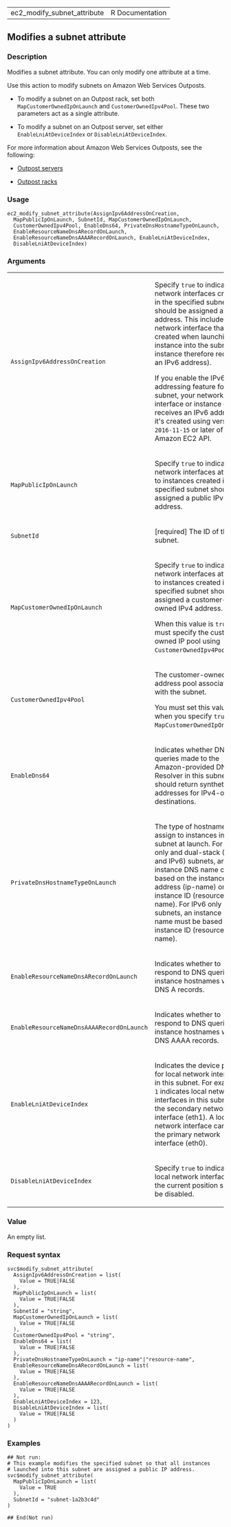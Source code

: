 <table style="width: 100%;">
<tbody>
<tr class="odd">
<td>ec2_modify_subnet_attribute</td>
<td style="text-align: right;">R Documentation</td>
</tr>
</tbody>
</table>

## Modifies a subnet attribute

### Description

Modifies a subnet attribute. You can only modify one attribute at a
time.

Use this action to modify subnets on Amazon Web Services Outposts.

-   To modify a subnet on an Outpost rack, set both
    `MapCustomerOwnedIpOnLaunch` and `CustomerOwnedIpv4Pool`. These two
    parameters act as a single attribute.

-   To modify a subnet on an Outpost server, set either
    `EnableLniAtDeviceIndex` or `DisableLniAtDeviceIndex`.

For more information about Amazon Web Services Outposts, see the
following:

-   [Outpost
    servers](https://docs.aws.amazon.com/outposts/latest/userguide/)

-   [Outpost
    racks](https://docs.aws.amazon.com/outposts/latest/userguide/)

### Usage

    ec2_modify_subnet_attribute(AssignIpv6AddressOnCreation,
      MapPublicIpOnLaunch, SubnetId, MapCustomerOwnedIpOnLaunch,
      CustomerOwnedIpv4Pool, EnableDns64, PrivateDnsHostnameTypeOnLaunch,
      EnableResourceNameDnsARecordOnLaunch,
      EnableResourceNameDnsAAAARecordOnLaunch, EnableLniAtDeviceIndex,
      DisableLniAtDeviceIndex)

### Arguments

<table>
<colgroup>
<col style="width: 35%" />
<col style="width: 65%" />
</colgroup>
<tbody>
<tr class="odd">
<td><code
id="ec2_modify_subnet_attribute_:_AssignIpv6AddressOnCreation">AssignIpv6AddressOnCreation</code></td>
<td><p>Specify <code>true</code> to indicate that network interfaces
created in the specified subnet should be assigned an IPv6 address. This
includes a network interface that's created when launching an instance
into the subnet (the instance therefore receives an IPv6 address).</p>
<p>If you enable the IPv6 addressing feature for your subnet, your
network interface or instance only receives an IPv6 address if it's
created using version <code>2016-11-15</code> or later of the Amazon EC2
API.</p></td>
</tr>
<tr class="even">
<td><code
id="ec2_modify_subnet_attribute_:_MapPublicIpOnLaunch">MapPublicIpOnLaunch</code></td>
<td><p>Specify <code>true</code> to indicate that network interfaces
attached to instances created in the specified subnet should be assigned
a public IPv4 address.</p></td>
</tr>
<tr class="odd">
<td><code
id="ec2_modify_subnet_attribute_:_SubnetId">SubnetId</code></td>
<td><p>[required] The ID of the subnet.</p></td>
</tr>
<tr class="even">
<td><code
id="ec2_modify_subnet_attribute_:_MapCustomerOwnedIpOnLaunch">MapCustomerOwnedIpOnLaunch</code></td>
<td><p>Specify <code>true</code> to indicate that network interfaces
attached to instances created in the specified subnet should be assigned
a customer-owned IPv4 address.</p>
<p>When this value is <code>true</code>, you must specify the
customer-owned IP pool using
<code>CustomerOwnedIpv4Pool</code>.</p></td>
</tr>
<tr class="odd">
<td><code
id="ec2_modify_subnet_attribute_:_CustomerOwnedIpv4Pool">CustomerOwnedIpv4Pool</code></td>
<td><p>The customer-owned IPv4 address pool associated with the
subnet.</p>
<p>You must set this value when you specify <code>true</code> for
<code>MapCustomerOwnedIpOnLaunch</code>.</p></td>
</tr>
<tr class="even">
<td><code
id="ec2_modify_subnet_attribute_:_EnableDns64">EnableDns64</code></td>
<td><p>Indicates whether DNS queries made to the Amazon-provided DNS
Resolver in this subnet should return synthetic IPv6 addresses for
IPv4-only destinations.</p></td>
</tr>
<tr class="odd">
<td><code
id="ec2_modify_subnet_attribute_:_PrivateDnsHostnameTypeOnLaunch">PrivateDnsHostnameTypeOnLaunch</code></td>
<td><p>The type of hostname to assign to instances in the subnet at
launch. For IPv4-only and dual-stack (IPv4 and IPv6) subnets, an
instance DNS name can be based on the instance IPv4 address (ip-name) or
the instance ID (resource-name). For IPv6 only subnets, an instance DNS
name must be based on the instance ID (resource-name).</p></td>
</tr>
<tr class="even">
<td><code
id="ec2_modify_subnet_attribute_:_EnableResourceNameDnsARecordOnLaunch">EnableResourceNameDnsARecordOnLaunch</code></td>
<td><p>Indicates whether to respond to DNS queries for instance
hostnames with DNS A records.</p></td>
</tr>
<tr class="odd">
<td><code
id="ec2_modify_subnet_attribute_:_EnableResourceNameDnsAAAARecordOnLaunch">EnableResourceNameDnsAAAARecordOnLaunch</code></td>
<td><p>Indicates whether to respond to DNS queries for instance
hostnames with DNS AAAA records.</p></td>
</tr>
<tr class="even">
<td><code
id="ec2_modify_subnet_attribute_:_EnableLniAtDeviceIndex">EnableLniAtDeviceIndex</code></td>
<td><p>Indicates the device position for local network interfaces in
this subnet. For example, <code>1</code> indicates local network
interfaces in this subnet are the secondary network interface (eth1). A
local network interface cannot be the primary network interface
(eth0).</p></td>
</tr>
<tr class="odd">
<td><code
id="ec2_modify_subnet_attribute_:_DisableLniAtDeviceIndex">DisableLniAtDeviceIndex</code></td>
<td><p>Specify <code>true</code> to indicate that local network
interfaces at the current position should be disabled.</p></td>
</tr>
</tbody>
</table>

### Value

An empty list.

### Request syntax

    svc$modify_subnet_attribute(
      AssignIpv6AddressOnCreation = list(
        Value = TRUE|FALSE
      ),
      MapPublicIpOnLaunch = list(
        Value = TRUE|FALSE
      ),
      SubnetId = "string",
      MapCustomerOwnedIpOnLaunch = list(
        Value = TRUE|FALSE
      ),
      CustomerOwnedIpv4Pool = "string",
      EnableDns64 = list(
        Value = TRUE|FALSE
      ),
      PrivateDnsHostnameTypeOnLaunch = "ip-name"|"resource-name",
      EnableResourceNameDnsARecordOnLaunch = list(
        Value = TRUE|FALSE
      ),
      EnableResourceNameDnsAAAARecordOnLaunch = list(
        Value = TRUE|FALSE
      ),
      EnableLniAtDeviceIndex = 123,
      DisableLniAtDeviceIndex = list(
        Value = TRUE|FALSE
      )
    )

### Examples

    ## Not run: 
    # This example modifies the specified subnet so that all instances
    # launched into this subnet are assigned a public IP address.
    svc$modify_subnet_attribute(
      MapPublicIpOnLaunch = list(
        Value = TRUE
      ),
      SubnetId = "subnet-1a2b3c4d"
    )

    ## End(Not run)
